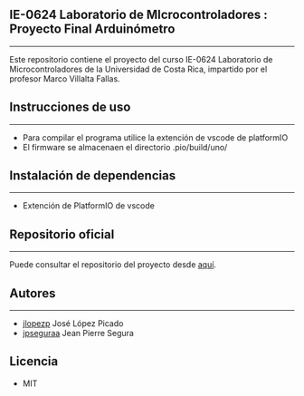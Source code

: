 ## IE-0624 Laboratorio de MIcrocontroladores : Proyecto Final Arduinómetro
---
Este repositorio contiene el proyecto del curso IE-0624 Laboratorio de Microcontroladores de la Universidad de Costa Rica, impartido por el profesor Marco Villalta Fallas.
## Instrucciones de uso
---
- Para compilar el programa utilice la extención de vscode de platformIO
- El firmware se almacenaen el directorio .pio/build/uno/
 
## Instalación de dependencias
---
- Extención de PlatformIO de vscode
## Repositorio oficial
---
Puede consultar el repositorio del proyecto desde [aquí](http://git.eie.ucr.ac.cr/microlab/arduinometro.git).

## Autores
---
- [jlopezp](https://git.eie.ucr.ac.cr/jlopezp) José López Picado
- [jpseguraa](https://git.eie.ucr.ac.cr/jpseguraa) Jean Pierre Segura


## Licencia
- MIT
